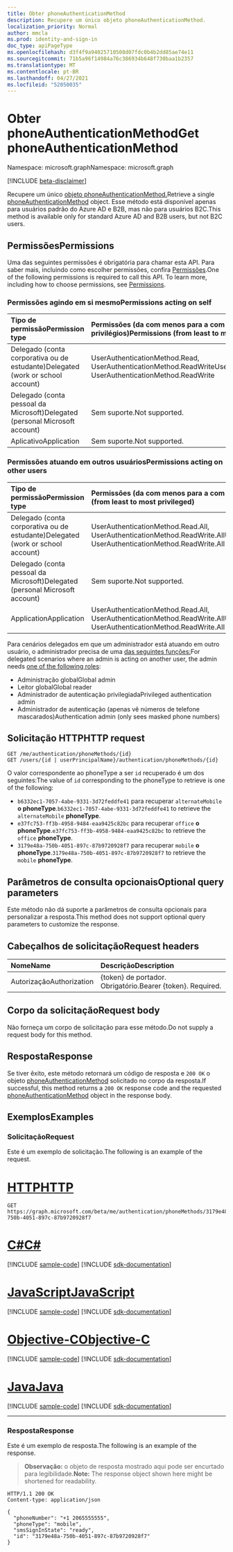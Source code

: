 ```yaml
---
title: Obter phoneAuthenticationMethod
description: Recupere um único objeto phoneAuthenticationMethod.
localization_priority: Normal
author: mmcla
ms.prod: identity-and-sign-in
doc_type: apiPageType
ms.openlocfilehash: d3f4f9a94025710508d07fdc0b4b2dd85ae74e11
ms.sourcegitcommit: 71b5a96f14984a76c386934b648f730baa1b2357
ms.translationtype: MT
ms.contentlocale: pt-BR
ms.lasthandoff: 04/27/2021
ms.locfileid: "52050035"
---
```

# <a name="get-phoneauthenticationmethod"></a><span data-ttu-id="f1dbc-103">Obter phoneAuthenticationMethod</span><span class="sxs-lookup"><span data-stu-id="f1dbc-103">Get phoneAuthenticationMethod</span></span>

<span data-ttu-id="f1dbc-104">Namespace: microsoft.graph</span><span class="sxs-lookup"><span data-stu-id="f1dbc-104">Namespace: microsoft.graph</span></span>

[!INCLUDE [beta-disclaimer](../../includes/beta-disclaimer.md)]

<span data-ttu-id="f1dbc-105">Recupere um único [objeto phoneAuthenticationMethod.](../resources/phoneauthenticationmethod.md)</span><span class="sxs-lookup"><span data-stu-id="f1dbc-105">Retrieve a single [phoneAuthenticationMethod](../resources/phoneauthenticationmethod.md) object.</span></span> <span data-ttu-id="f1dbc-106">Esse método está disponível apenas para usuários padrão do Azure AD e B2B, mas não para usuários B2C.</span><span class="sxs-lookup"><span data-stu-id="f1dbc-106">This method is available only for standard Azure AD and B2B users, but not B2C users.</span></span>

## <a name="permissions"></a><span data-ttu-id="f1dbc-107">Permissões</span><span class="sxs-lookup"><span data-stu-id="f1dbc-107">Permissions</span></span>

<span data-ttu-id="f1dbc-p102">Uma das seguintes permissões é obrigatória para chamar esta API. Para saber mais, incluindo como escolher permissões, confira [Permissões](/graph/permissions-reference).</span><span class="sxs-lookup"><span data-stu-id="f1dbc-p102">One of the following permissions is required to call this API. To learn more, including how to choose permissions, see [Permissions](/graph/permissions-reference).</span></span>

### <a name="permissions-acting-on-self"></a><span data-ttu-id="f1dbc-110">Permissões agindo em si mesmo</span><span class="sxs-lookup"><span data-stu-id="f1dbc-110">Permissions acting on self</span></span>

|<span data-ttu-id="f1dbc-111">Tipo de permissão</span><span class="sxs-lookup"><span data-stu-id="f1dbc-111">Permission type</span></span>      | <span data-ttu-id="f1dbc-112">Permissões (da com menos para a com mais privilégios)</span><span class="sxs-lookup"><span data-stu-id="f1dbc-112">Permissions (from least to most privileged)</span></span>              |
|:---------------------------------------|:-------------------------|
| <span data-ttu-id="f1dbc-113">Delegado (conta corporativa ou de estudante)</span><span class="sxs-lookup"><span data-stu-id="f1dbc-113">Delegated (work or school account)</span></span>     | <span data-ttu-id="f1dbc-114">UserAuthenticationMethod.Read, UserAuthenticationMethod.ReadWrite</span><span class="sxs-lookup"><span data-stu-id="f1dbc-114">UserAuthenticationMethod.Read, UserAuthenticationMethod.ReadWrite</span></span> |
| <span data-ttu-id="f1dbc-115">Delegado (conta pessoal da Microsoft)</span><span class="sxs-lookup"><span data-stu-id="f1dbc-115">Delegated (personal Microsoft account)</span></span> | <span data-ttu-id="f1dbc-116">Sem suporte.</span><span class="sxs-lookup"><span data-stu-id="f1dbc-116">Not supported.</span></span> |
| <span data-ttu-id="f1dbc-117">Aplicativo</span><span class="sxs-lookup"><span data-stu-id="f1dbc-117">Application</span></span>                            | <span data-ttu-id="f1dbc-118">Sem suporte.</span><span class="sxs-lookup"><span data-stu-id="f1dbc-118">Not supported.</span></span> |

### <a name="permissions-acting-on-other-users"></a><span data-ttu-id="f1dbc-119">Permissões atuando em outros usuários</span><span class="sxs-lookup"><span data-stu-id="f1dbc-119">Permissions acting on other users</span></span>

|<span data-ttu-id="f1dbc-120">Tipo de permissão</span><span class="sxs-lookup"><span data-stu-id="f1dbc-120">Permission type</span></span>      | <span data-ttu-id="f1dbc-121">Permissões (da com menos para a com mais privilégios)</span><span class="sxs-lookup"><span data-stu-id="f1dbc-121">Permissions (from least to most privileged)</span></span>              |
|:---------------------------------------|:-------------------------|
| <span data-ttu-id="f1dbc-122">Delegado (conta corporativa ou de estudante)</span><span class="sxs-lookup"><span data-stu-id="f1dbc-122">Delegated (work or school account)</span></span>     | <span data-ttu-id="f1dbc-123">UserAuthenticationMethod.Read.All, UserAuthenticationMethod.ReadWrite.All</span><span class="sxs-lookup"><span data-stu-id="f1dbc-123">UserAuthenticationMethod.Read.All, UserAuthenticationMethod.ReadWrite.All</span></span> |
| <span data-ttu-id="f1dbc-124">Delegado (conta pessoal da Microsoft)</span><span class="sxs-lookup"><span data-stu-id="f1dbc-124">Delegated (personal Microsoft account)</span></span> | <span data-ttu-id="f1dbc-125">Sem suporte.</span><span class="sxs-lookup"><span data-stu-id="f1dbc-125">Not supported.</span></span> |
| <span data-ttu-id="f1dbc-126">Application</span><span class="sxs-lookup"><span data-stu-id="f1dbc-126">Application</span></span>                            | <span data-ttu-id="f1dbc-127">UserAuthenticationMethod.Read.All, UserAuthenticationMethod.ReadWrite.All</span><span class="sxs-lookup"><span data-stu-id="f1dbc-127">UserAuthenticationMethod.Read.All, UserAuthenticationMethod.ReadWrite.All</span></span> |

<span data-ttu-id="f1dbc-128">Para cenários delegados em que um administrador está atuando em outro usuário, o administrador precisa de uma [das seguintes funções:](/azure/active-directory/users-groups-roles/directory-assign-admin-roles#available-roles)</span><span class="sxs-lookup"><span data-stu-id="f1dbc-128">For delegated scenarios where an admin is acting on another user, the admin needs [one of the following roles](/azure/active-directory/users-groups-roles/directory-assign-admin-roles#available-roles):</span></span>
* <span data-ttu-id="f1dbc-129">Administração global</span><span class="sxs-lookup"><span data-stu-id="f1dbc-129">Global admin</span></span>
* <span data-ttu-id="f1dbc-130">Leitor global</span><span class="sxs-lookup"><span data-stu-id="f1dbc-130">Global reader</span></span>
* <span data-ttu-id="f1dbc-131">Administrador de autenticação privilegiada</span><span class="sxs-lookup"><span data-stu-id="f1dbc-131">Privileged authentication admin</span></span>
* <span data-ttu-id="f1dbc-132">Administrador de autenticação (apenas vê números de telefone mascarados)</span><span class="sxs-lookup"><span data-stu-id="f1dbc-132">Authentication admin (only sees masked phone numbers)</span></span>

## <a name="http-request"></a><span data-ttu-id="f1dbc-133">Solicitação HTTP</span><span class="sxs-lookup"><span data-stu-id="f1dbc-133">HTTP request</span></span>

<!-- { "blockType": "ignored" } -->

```http
GET /me/authentication/phoneMethods/{id}
GET /users/{id | userPrincipalName}/authentication/phoneMethods/{id}
```
<span data-ttu-id="f1dbc-134">O valor correspondente ao phoneType a ser `id` recuperado é um dos seguintes:</span><span class="sxs-lookup"><span data-stu-id="f1dbc-134">The value of `id` corresponding to the phoneType to retrieve is one of the following:</span></span>
+ <span data-ttu-id="f1dbc-135">`b6332ec1-7057-4abe-9331-3d72feddfe41` para recuperar `alternateMobile` **o phoneType**.</span><span class="sxs-lookup"><span data-stu-id="f1dbc-135">`b6332ec1-7057-4abe-9331-3d72feddfe41` to retrieve the `alternateMobile` **phoneType**.</span></span>
+ <span data-ttu-id="f1dbc-136">`e37fc753-ff3b-4958-9484-eaa9425c82bc` para recuperar `office` **o phoneType**.</span><span class="sxs-lookup"><span data-stu-id="f1dbc-136">`e37fc753-ff3b-4958-9484-eaa9425c82bc` to retrieve the `office` **phoneType**.</span></span>
+ <span data-ttu-id="f1dbc-137">`3179e48a-750b-4051-897c-87b9720928f7` para recuperar `mobile` **o phoneType**.</span><span class="sxs-lookup"><span data-stu-id="f1dbc-137">`3179e48a-750b-4051-897c-87b9720928f7` to retrieve the `mobile` **phoneType**.</span></span>

## <a name="optional-query-parameters"></a><span data-ttu-id="f1dbc-138">Parâmetros de consulta opcionais</span><span class="sxs-lookup"><span data-stu-id="f1dbc-138">Optional query parameters</span></span>

<span data-ttu-id="f1dbc-139">Este método não dá suporte a parâmetros de consulta opcionais para personalizar a resposta.</span><span class="sxs-lookup"><span data-stu-id="f1dbc-139">This method does not support optional query parameters to customize the response.</span></span>

## <a name="request-headers"></a><span data-ttu-id="f1dbc-140">Cabeçalhos de solicitação</span><span class="sxs-lookup"><span data-stu-id="f1dbc-140">Request headers</span></span>

| <span data-ttu-id="f1dbc-141">Nome</span><span class="sxs-lookup"><span data-stu-id="f1dbc-141">Name</span></span>      |<span data-ttu-id="f1dbc-142">Descrição</span><span class="sxs-lookup"><span data-stu-id="f1dbc-142">Description</span></span>|
|:----------|:----------|
| <span data-ttu-id="f1dbc-143">Autorização</span><span class="sxs-lookup"><span data-stu-id="f1dbc-143">Authorization</span></span> | <span data-ttu-id="f1dbc-p103">{token} de portador. Obrigatório.</span><span class="sxs-lookup"><span data-stu-id="f1dbc-p103">Bearer {token}. Required.</span></span> |

## <a name="request-body"></a><span data-ttu-id="f1dbc-146">Corpo da solicitação</span><span class="sxs-lookup"><span data-stu-id="f1dbc-146">Request body</span></span>

<span data-ttu-id="f1dbc-147">Não forneça um corpo de solicitação para esse método.</span><span class="sxs-lookup"><span data-stu-id="f1dbc-147">Do not supply a request body for this method.</span></span>

## <a name="response"></a><span data-ttu-id="f1dbc-148">Resposta</span><span class="sxs-lookup"><span data-stu-id="f1dbc-148">Response</span></span>

<span data-ttu-id="f1dbc-149">Se tiver êxito, este método retornará um código de resposta e `200 OK` o objeto [phoneAuthenticationMethod](../resources/phoneauthenticationmethod.md) solicitado no corpo da resposta.</span><span class="sxs-lookup"><span data-stu-id="f1dbc-149">If successful, this method returns a `200 OK` response code and the requested [phoneAuthenticationMethod](../resources/phoneauthenticationmethod.md) object in the response body.</span></span>

## <a name="examples"></a><span data-ttu-id="f1dbc-150">Exemplos</span><span class="sxs-lookup"><span data-stu-id="f1dbc-150">Examples</span></span>

### <a name="request"></a><span data-ttu-id="f1dbc-151">Solicitação</span><span class="sxs-lookup"><span data-stu-id="f1dbc-151">Request</span></span>

<span data-ttu-id="f1dbc-152">Este é um exemplo de solicitação.</span><span class="sxs-lookup"><span data-stu-id="f1dbc-152">The following is an example of the request.</span></span>

# <a name="http"></a>[<span data-ttu-id="f1dbc-153">HTTP</span><span class="sxs-lookup"><span data-stu-id="f1dbc-153">HTTP</span></span>](#tab/http)
<!-- {
  "blockType": "request",
  "name": "get_phoneauthenticationmethod"
}-->

```msgraph-interactive
GET https://graph.microsoft.com/beta/me/authentication/phoneMethods/3179e48a-750b-4051-897c-87b9720928f7
```
# <a name="c"></a>[<span data-ttu-id="f1dbc-154">C#</span><span class="sxs-lookup"><span data-stu-id="f1dbc-154">C#</span></span>](#tab/csharp)
[!INCLUDE [sample-code](../includes/snippets/csharp/get-phoneauthenticationmethod-csharp-snippets.md)]
[!INCLUDE [sdk-documentation](../includes/snippets/snippets-sdk-documentation-link.md)]

# <a name="javascript"></a>[<span data-ttu-id="f1dbc-155">JavaScript</span><span class="sxs-lookup"><span data-stu-id="f1dbc-155">JavaScript</span></span>](#tab/javascript)
[!INCLUDE [sample-code](../includes/snippets/javascript/get-phoneauthenticationmethod-javascript-snippets.md)]
[!INCLUDE [sdk-documentation](../includes/snippets/snippets-sdk-documentation-link.md)]

# <a name="objective-c"></a>[<span data-ttu-id="f1dbc-156">Objective-C</span><span class="sxs-lookup"><span data-stu-id="f1dbc-156">Objective-C</span></span>](#tab/objc)
[!INCLUDE [sample-code](../includes/snippets/objc/get-phoneauthenticationmethod-objc-snippets.md)]
[!INCLUDE [sdk-documentation](../includes/snippets/snippets-sdk-documentation-link.md)]

# <a name="java"></a>[<span data-ttu-id="f1dbc-157">Java</span><span class="sxs-lookup"><span data-stu-id="f1dbc-157">Java</span></span>](#tab/java)
[!INCLUDE [sample-code](../includes/snippets/java/get-phoneauthenticationmethod-java-snippets.md)]
[!INCLUDE [sdk-documentation](../includes/snippets/snippets-sdk-documentation-link.md)]

---


### <a name="response"></a><span data-ttu-id="f1dbc-158">Resposta</span><span class="sxs-lookup"><span data-stu-id="f1dbc-158">Response</span></span>

<span data-ttu-id="f1dbc-159">Este é um exemplo de resposta.</span><span class="sxs-lookup"><span data-stu-id="f1dbc-159">The following is an example of the response.</span></span>

> <span data-ttu-id="f1dbc-160">**Observação:** o objeto de resposta mostrado aqui pode ser encurtado para legibilidade.</span><span class="sxs-lookup"><span data-stu-id="f1dbc-160">**Note:** The response object shown here might be shortened for readability.</span></span>

<!-- {
  "blockType": "response",
  "truncated": true,
  "@odata.type": "microsoft.graph.phoneAuthenticationMethod"
} -->

```http
HTTP/1.1 200 OK
Content-type: application/json

{
  "phoneNumber": "+1 2065555555",
  "phoneType": "mobile",
  "smsSignInState": "ready",
  "id": "3179e48a-750b-4051-897c-87b9720928f7"
}
```

<!-- uuid: 16cd6b66-4b1a-43a1-adaf-3a886856ed98
2019-02-04 14:57:30 UTC -->
<!-- {
  "type": "#page.annotation",
  "description": "Get phoneAuthenticationMethod",
  "keywords": "",
  "section": "documentation",
  "tocPath": ""
}-->
